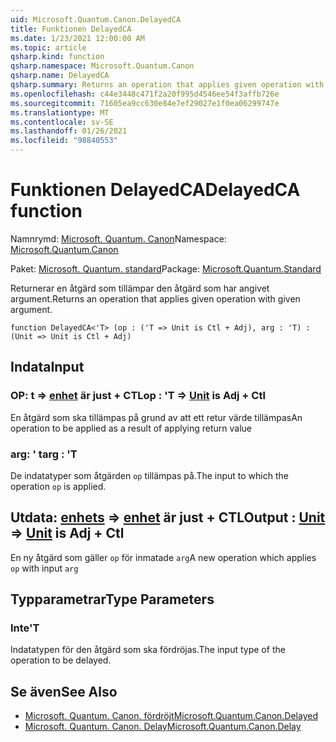 ```yaml
---
uid: Microsoft.Quantum.Canon.DelayedCA
title: Funktionen DelayedCA
ms.date: 1/23/2021 12:00:00 AM
ms.topic: article
qsharp.kind: function
qsharp.namespace: Microsoft.Quantum.Canon
qsharp.name: DelayedCA
qsharp.summary: Returns an operation that applies given operation with given argument.
ms.openlocfilehash: c44e3448c471f2a20f995d4546ee54f3affb726e
ms.sourcegitcommit: 71605ea9cc630e84e7ef29027e1f0ea06299747e
ms.translationtype: MT
ms.contentlocale: sv-SE
ms.lasthandoff: 01/26/2021
ms.locfileid: "98840553"
---
```

# <a name="delayedca-function"></a><span data-ttu-id="bcd7e-102">Funktionen DelayedCA</span><span class="sxs-lookup"><span data-stu-id="bcd7e-102">DelayedCA function</span></span>

<span data-ttu-id="bcd7e-103">Namnrymd: [Microsoft. Quantum. Canon](xref:Microsoft.Quantum.Canon)</span><span class="sxs-lookup"><span data-stu-id="bcd7e-103">Namespace: [Microsoft.Quantum.Canon](xref:Microsoft.Quantum.Canon)</span></span>

<span data-ttu-id="bcd7e-104">Paket: [Microsoft. Quantum. standard](https://nuget.org/packages/Microsoft.Quantum.Standard)</span><span class="sxs-lookup"><span data-stu-id="bcd7e-104">Package: [Microsoft.Quantum.Standard](https://nuget.org/packages/Microsoft.Quantum.Standard)</span></span>


<span data-ttu-id="bcd7e-105">Returnerar en åtgärd som tillämpar den åtgärd som har angivet argument.</span><span class="sxs-lookup"><span data-stu-id="bcd7e-105">Returns an operation that applies given operation with given argument.</span></span>

```qsharp
function DelayedCA<'T> (op : ('T => Unit is Ctl + Adj), arg : 'T) : (Unit => Unit is Ctl + Adj)
```


## <a name="input"></a><span data-ttu-id="bcd7e-106">Indata</span><span class="sxs-lookup"><span data-stu-id="bcd7e-106">Input</span></span>

### <a name="op--t--unit--is-adj--ctl"></a><span data-ttu-id="bcd7e-107">OP: t => [enhet](xref:microsoft.quantum.lang-ref.unit)  är just + CTL</span><span class="sxs-lookup"><span data-stu-id="bcd7e-107">op : 'T => [Unit](xref:microsoft.quantum.lang-ref.unit)  is Adj + Ctl</span></span>

<span data-ttu-id="bcd7e-108">En åtgärd som ska tillämpas på grund av att ett retur värde tillämpas</span><span class="sxs-lookup"><span data-stu-id="bcd7e-108">An operation to be applied as a result of applying return value</span></span>


### <a name="arg--t"></a><span data-ttu-id="bcd7e-109">arg: ' t</span><span class="sxs-lookup"><span data-stu-id="bcd7e-109">arg : 'T</span></span>

<span data-ttu-id="bcd7e-110">De indatatyper som åtgärden `op` tillämpas på.</span><span class="sxs-lookup"><span data-stu-id="bcd7e-110">The input to which the operation `op` is applied.</span></span>



## <a name="output--unit--unit--is-adj--ctl"></a><span data-ttu-id="bcd7e-111">Utdata: [enhets](xref:microsoft.quantum.lang-ref.unit) => [enhet](xref:microsoft.quantum.lang-ref.unit)  är just + CTL</span><span class="sxs-lookup"><span data-stu-id="bcd7e-111">Output : [Unit](xref:microsoft.quantum.lang-ref.unit) => [Unit](xref:microsoft.quantum.lang-ref.unit)  is Adj + Ctl</span></span>

<span data-ttu-id="bcd7e-112">En ny åtgärd som gäller `op` för inmatade `arg`</span><span class="sxs-lookup"><span data-stu-id="bcd7e-112">A new operation which applies `op` with input `arg`</span></span>

## <a name="type-parameters"></a><span data-ttu-id="bcd7e-113">Typparametrar</span><span class="sxs-lookup"><span data-stu-id="bcd7e-113">Type Parameters</span></span>

### <a name="t"></a><span data-ttu-id="bcd7e-114">Inte</span><span class="sxs-lookup"><span data-stu-id="bcd7e-114">'T</span></span>

<span data-ttu-id="bcd7e-115">Indatatypen för den åtgärd som ska fördröjas.</span><span class="sxs-lookup"><span data-stu-id="bcd7e-115">The input type of the operation to be delayed.</span></span>

## <a name="see-also"></a><span data-ttu-id="bcd7e-116">Se även</span><span class="sxs-lookup"><span data-stu-id="bcd7e-116">See Also</span></span>

- [<span data-ttu-id="bcd7e-117">Microsoft. Quantum. Canon. fördröjt</span><span class="sxs-lookup"><span data-stu-id="bcd7e-117">Microsoft.Quantum.Canon.Delayed</span></span>](xref:Microsoft.Quantum.Canon.Delayed)
- [<span data-ttu-id="bcd7e-118">Microsoft. Quantum. Canon. Delay</span><span class="sxs-lookup"><span data-stu-id="bcd7e-118">Microsoft.Quantum.Canon.Delay</span></span>](xref:Microsoft.Quantum.Canon.Delay)